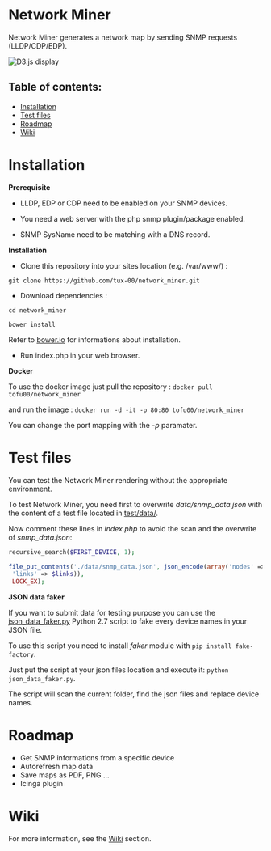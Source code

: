 # Network Miner
Network Miner generates a network map by sending SNMP requests (LLDP/CDP/EDP).

![D3.js display](http://i.imgur.com/RkQj2EF.png)

## Table of contents:
- [Installation](#installation)
- [Test files](#test-files)
- [Roadmap](#roadmap)
- [Wiki](#wiki)

# Installation

**Prerequisite**

* LLDP, EDP or CDP need to be enabled on your SNMP devices.

* You need a web server with the php snmp plugin/package enabled.

* SNMP SysName need to be matching with a DNS record.

**Installation**

* Clone this repository into your sites location (e.g. /var/www/) :

`git clone https://github.com/tux-00/network_miner.git`

* Download dependencies :

`cd network_miner`

`bower install`

Refer to [bower.io](http://bower.io/) for informations about installation.

* Run index.php in your web browser.

**Docker**

To use the docker image just pull the repository :
```docker pull tofu00/network_miner```

and run the image :
```docker run -d -it -p 80:80 tofu00/network_miner```

You can change the port mapping with the *-p* paramater.

# Test files
You can test the Network Miner rendering without the appropriate environment.

To test Network Miner, you need first to overwrite *data/snmp_data.json* with the content of a test file located in [test/data/](test/data/).

Now comment these lines in *index.php* to avoid the scan and the overwrite of *snmp_data.json*:
```php
recursive_search($FIRST_DEVICE, 1);

file_put_contents('./data/snmp_data.json', json_encode(array('nodes' => $nodes,
 'links' => $links)),
 LOCK_EX);
```

**JSON data faker**

If you want to submit data for testing purpose you can use the [json_data_faker.py](test/data/json_data_faker.py) Python 2.7 script to fake every device names in your JSON file.

To use this script you need to install *faker* module with `pip install fake-factory`.

Just put the script at your json files location and execute it: `python json_data_faker.py`.

The script will scan the current folder, find the json files and replace device names.

# Roadmap
* Get SNMP informations from a specific device
* Autorefresh map data
* Save maps as PDF, PNG ...
* Icinga plugin

# Wiki
For more information, see the [Wiki](https://github.com/tux-00/network_miner/wiki) section.
